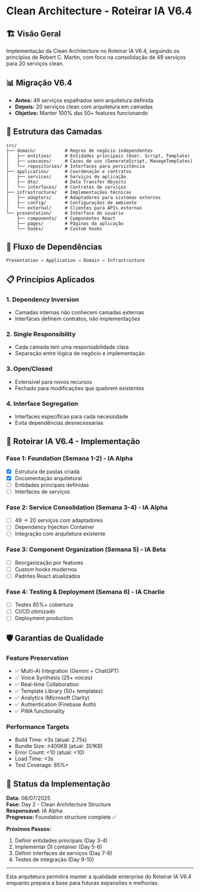 # Clean Architecture - Roteirar IA V6.4

## 🏗️ Visão Geral
Implementação da Clean Architecture no Roteirar IA V6.4, seguindo os princípios de Robert C. Martin, com foco na consolidação de 49 serviços para 20 serviços clean.

## 📊 Migração V6.4
- **Antes:** 49 serviços espalhados sem arquitetura definida
- **Depois:** 20 serviços clean com arquitetura em camadas
- **Objetivo:** Manter 100% das 50+ features funcionando

## 🎯 Estrutura das Camadas

```
src/
├── domain/           # Regras de negócio independentes
│   ├── entities/     # Entidades principais (User, Script, Template)
│   ├── usecases/     # Casos de uso (GenerateScript, ManageTemplates)
│   └── repositories/ # Interfaces para persistência
├── application/      # Coordenação e contratos
│   ├── services/     # Serviços de aplicação
│   ├── dto/          # Data Transfer Objects
│   └── interfaces/   # Contratos de serviços
├── infrastructure/   # Implementações técnicas
│   ├── adapters/     # Adaptadores para sistemas externos
│   ├── config/       # Configurações de ambiente
│   └── external/     # Clientes para APIs externas
└── presentation/     # Interface do usuário
    ├── components/   # Componentes React
    ├── pages/        # Páginas da aplicação
    └── hooks/        # Custom hooks
```

## 🔄 Fluxo de Dependências
```
Presentation → Application → Domain ← Infrastructure
```

## 📋 Princípios Aplicados

### 1. **Dependency Inversion**
- Camadas internas não conhecem camadas externas
- Interfaces definem contratos, não implementações

### 2. **Single Responsibility**
- Cada camada tem uma responsabilidade clara
- Separação entre lógica de negócio e implementação

### 3. **Open/Closed**
- Extensível para novos recursos
- Fechado para modificações que quebrem existentes

### 4. **Interface Segregation**
- Interfaces específicas para cada necessidade
- Evita dependências desnecessárias

## 🎯 Roteirar IA V6.4 - Implementação

### **Fase 1: Foundation (Semana 1-2) - IA Alpha**
- [x] Estrutura de pastas criada
- [x] Documentação arquitetural
- [ ] Entidades principais definidas
- [ ] Interfaces de serviços

### **Fase 2: Service Consolidation (Semana 3-4) - IA Alpha**
- [ ] 49 → 20 serviços com adaptadores
- [ ] Dependency Injection Container
- [ ] Integração com arquitetura existente

### **Fase 3: Component Organization (Semana 5) - IA Beta**
- [ ] Reorganização por features
- [ ] Custom hooks modernos
- [ ] Padrões React atualizados

### **Fase 4: Testing & Deployment (Semana 6) - IA Charlie**
- [ ] Testes 85%+ cobertura
- [ ] CI/CD otimizado
- [ ] Deployment production

## 🛡️ Garantias de Qualidade

### **Feature Preservation**
- ✅ Multi-AI Integration (Gemini + ChatGPT)
- ✅ Voice Synthesis (25+ voices)
- ✅ Real-time Collaboration
- ✅ Template Library (50+ templates)
- ✅ Analytics (Microsoft Clarity)
- ✅ Authentication (Firebase Auth)
- ✅ PWA functionality

### **Performance Targets**
- Build Time: ≤3s (atual: 2.75s)
- Bundle Size: ≤400KB (atual: 351KB)
- Error Count: <10 (atual: <10)
- Load Time: <3s
- Test Coverage: 85%+

## 🚀 Status da Implementação

**Data:** 08/07/2025  
**Fase:** Day 2 - Clean Architecture Structure  
**Responsável:** IA Alpha  
**Progresso:** Foundation structure complete ✅

**Próximos Passos:**
1. Definir entidades principais (Day 3-4)
2. Implementar DI container (Day 5-6)
3. Definir interfaces de serviços (Day 7-8)
4. Testes de integração (Day 9-10)

---

Esta arquitetura permitirá manter a qualidade enterprise do Roteirar IA V6.4 enquanto prepara a base para futuras expansões e melhorias. 